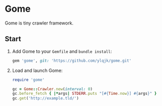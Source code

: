 # Gome

Gome is tiny crawler framework.

## Start

1. Add Gome to your `Gemfile` and `bundle install`:

   ``` ruby
   gem 'gome', git: 'https://github.com/ylqjk/gome.git'
   ```

2. Load and launch Gome:

   ``` ruby
   require 'gome'

   gc = Gome::Crawler.new(interval: 0)
   gc.before_fetch { |*args| STDERR.puts "[#{Time.now}] #{args}" }
   gc.get('http://example.tld/')
   ```
